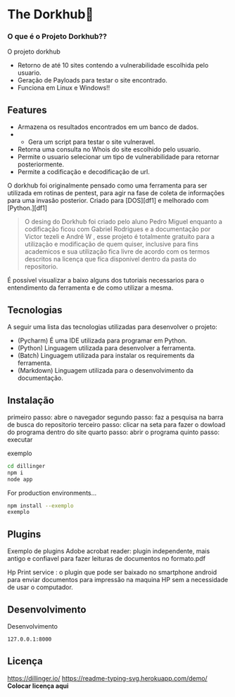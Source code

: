 # The Dorkhub🔎
<h3>O que é o Projeto Dorkhub??</h3>
<p>O projeto dorkhub</p>

- Retorno de até 10 sites contendo a vulnerabilidade escolhida pelo usuario.
- Geração de Payloads para testar o site encontrado.
- Funciona em Linux e Windows!!

## Features

- Armazena os resultados encontrados em um banco de dados.
- - Gera um script para testar o site vulneravel.
- Retorna uma consulta no Whois do site escolhido pelo usuario.
- Permite o usuario selecionar um tipo de vulnerabilidade para retornar posteriormente.
- Permite a codificação e decodificação de url.

O dorkhub foi originalmente pensado como uma ferramenta para ser utilizada em rotinas de pentest, para agir na fase de coleta de informações para uma invasão posterior.
Criado para  [DOS][df1] e melhorado com [Python.][df1]

> O desing do Dorkhub foi criado pelo aluno Pedro Miguel
> enquanto a codificação ficou com Gabriel Rodrigues
> e a documentação por Victor tezeli e André W , esse projeto é 
> totalmente gratuito para a utilização e modificação 
> de quem quiser, inclusive para fins academicos e
> sua utilização fica livre de acordo com os termos 
> descritos na licença que fica disponivel dentro
> da pasta do repositorio.

É possível visualizar a baixo alguns dos tutoriais necessarios para o entendimento da ferramenta e de como utilizar a mesma.

## Tecnologias 

A seguir uma lista das tecnologias utilizadas para desenvolver o projeto:
- (Pycharm) É uma IDE utilizada para programar em Python.
- (Python)  Linguagem utilizada para desenvolver a ferramenta.
- (Batch) Linguagem utilizada para instalar os requirements da ferramenta.
- (Markdown) Linguagem utilizada para o desenvolvimento da documentação.

  
## Instalação

primeiro passo: abre o navegador 
segundo passo: faz a pesquisa na barra de busca do repositorio 
terceiro passo: clicar na seta  para fazer o dowload do programa dentro do site 
quarto passo: abrir o programa
quinto passo: executar 

exemplo 

```sh
cd dillinger
npm i
node app
```

For production environments...

```sh
npm install --exemplo
exemplo
```

## Plugins

Exemplo de plugins
Adobe acrobat reader: plugin independente, mais antigo e confiavel para fazer leituras de documentos no formato.pdf 

Hp Print service : o plugin que pode ser baixado no smartphone android para enviar documentos para impressão na maquina HP sem a necessidade de usar o computador. 


## Desenvolvimento

Desenvolvimento


```sh
127.0.0.1:8000
```

## Licença
https://dillinger.io/
https://readme-typing-svg.herokuapp.com/demo/
**Colocar licença aqui**
